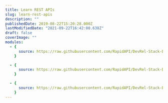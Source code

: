 ```yaml
---
title: Learn REST APIs
slug: learn-rest-apis
description: ""
publishedDate: 2019-08-22T15:20:28.000Z
lastModifiedDate: "2021-09-22T16:42:00.638Z"
draft: false
coverImage: ""
modules:
  - {
      source: https://raw.githubusercontent.com/RapidAPI/DevRel-Stack-Data/dev/learn/courses/learn-rest-apis/modules/introduction/01-introduction.md,
    }

  - {
      source: https://raw.githubusercontent.com/RapidAPI/DevRel-Stack-Data/dev/learn/courses/learn-rest-apis/modules/http-methods/01-what-is-http.md,
    }

  - {
      source: https://raw.githubusercontent.com/RapidAPI/DevRel-Stack-Data/dev/learn/courses/learn-rest-apis/modules/http-headers/01-what-is-an-http-header.md,
    }
---
```

